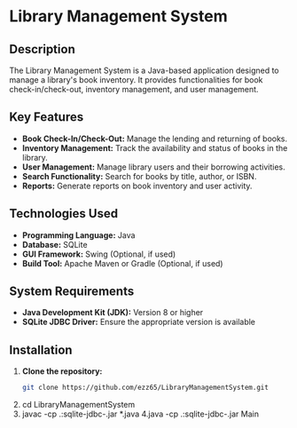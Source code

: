 # Library Management System

## Description
The Library Management System is a Java-based application designed to manage a library's book inventory. It provides functionalities for book check-in/check-out, inventory management, and user management.

## Key Features
- **Book Check-In/Check-Out:** Manage the lending and returning of books.
- **Inventory Management:** Track the availability and status of books in the library.
- **User Management:** Manage library users and their borrowing activities.
- **Search Functionality:** Search for books by title, author, or ISBN.
- **Reports:** Generate reports on book inventory and user activity.

## Technologies Used
- **Programming Language:** Java
- **Database:** SQLite
- **GUI Framework:** Swing (Optional, if used)
- **Build Tool:** Apache Maven or Gradle (Optional, if used)

## System Requirements
- **Java Development Kit (JDK):** Version 8 or higher
- **SQLite JDBC Driver:** Ensure the appropriate version is available

## Installation

1. **Clone the repository:**
   ```sh
   git clone https://github.com/ezz65/LibraryManagementSystem.git
2. cd LibraryManagementSystem
3. javac -cp .:sqlite-jdbc-<version>.jar *.java
4.java -cp .:sqlite-jdbc-<version>.jar Main

